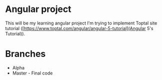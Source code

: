 # Angular project
This will be my learning angular project I'm trying to implement Toptal site tutorial ([https://www.toptal.com/angular/angular-5-tutorial](Angular 5's Tutorial)).

# Branches
* Alpha
* Master - Final code
